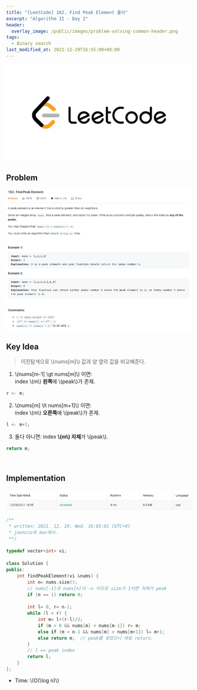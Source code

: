 ```yaml
---
title: "[LeetCode] 162. Find Peak Element 풀이"
excerpt: "Algorithm II - Day 2"
header:
  overlay_image: /public/images/problem-solving-common-header.png
tags:
  - Binary search
last_modified_at: 2021-12-29T16:55:00+09:00
---
```

<a href="https://leetcode.com/">
    <img src="/public/images/leetcode-logo.jpeg"/>
</a>

## Problem
<a href="https://leetcode.com/problems/find-peak-element/">
    <img src="/public/images/leetcode-162.png"/>
</a>

<br/>

## Key Idea
  
> 이진탐색으로 \\(nums[m]\\) 값과 양 옆의 값을 비교해준다.

1. \\(nums[m-1] \gt nums[m]\\) 이면:  
index \\(m\\) **왼쪽**에 \\(peak\\)가 존재.  
```cpp
r <- m;
```

2. \\(nums[m] \lt nums[m+1]\\) 이면:  
index \\(m\\) **오른쪽**에 \\(peak\\)가 존재.  
```cpp
l <- m+1;
```

3. 둘다 아니면:
index **\\(m\\) 자체**가 \\(peak\\).
```cpp
return m;
```

<br/>

## Implementation
<img src="/public/images/leetcode-162-result.png"/>

```cpp
/**
 * written: 2021. 12. 29. Wed. 16:05:01 [UTC+9]
 * jooncco의 mac에서.
 **/

typedef vector<int> vi;

class Solution {
public:
    int findPeakElement(vi &nums) {
        int n= nums.size();
        // nums[-1]과 nums[n]이 -∞ 이므로 size가 1이면 자체가 peak
        if (n == 1) return 0;
        
        int l= 0, r= n-1;
        while (l < r) {
            int m= l+(r-l)/2;
            if (m > 0 && nums[m] < nums[m-1]) r= m;
            else if (m < n-1 && nums[m] < nums[m+1]) l= m+1;
            else return m;  // peak를 찾았으니 바로 return.
        }
        // l == peak index
        return l;
    }
};

```

- Time: \\(O(\log n)\\)